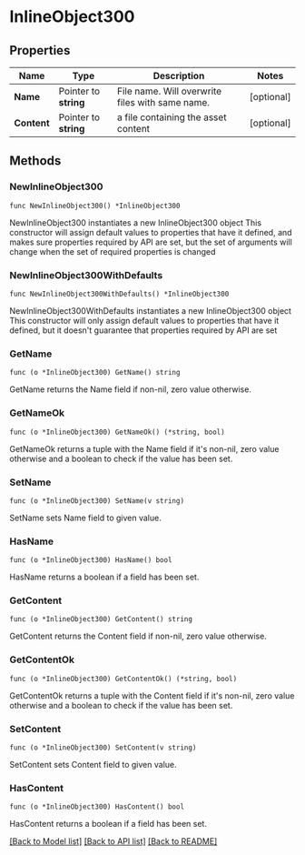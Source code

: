 # InlineObject300

## Properties

Name | Type | Description | Notes
------------ | ------------- | ------------- | -------------
**Name** | Pointer to **string** | File name. Will overwrite files with same name. | [optional] 
**Content** | Pointer to **string** | a file containing the asset content | [optional] 

## Methods

### NewInlineObject300

`func NewInlineObject300() *InlineObject300`

NewInlineObject300 instantiates a new InlineObject300 object
This constructor will assign default values to properties that have it defined,
and makes sure properties required by API are set, but the set of arguments
will change when the set of required properties is changed

### NewInlineObject300WithDefaults

`func NewInlineObject300WithDefaults() *InlineObject300`

NewInlineObject300WithDefaults instantiates a new InlineObject300 object
This constructor will only assign default values to properties that have it defined,
but it doesn't guarantee that properties required by API are set

### GetName

`func (o *InlineObject300) GetName() string`

GetName returns the Name field if non-nil, zero value otherwise.

### GetNameOk

`func (o *InlineObject300) GetNameOk() (*string, bool)`

GetNameOk returns a tuple with the Name field if it's non-nil, zero value otherwise
and a boolean to check if the value has been set.

### SetName

`func (o *InlineObject300) SetName(v string)`

SetName sets Name field to given value.

### HasName

`func (o *InlineObject300) HasName() bool`

HasName returns a boolean if a field has been set.

### GetContent

`func (o *InlineObject300) GetContent() string`

GetContent returns the Content field if non-nil, zero value otherwise.

### GetContentOk

`func (o *InlineObject300) GetContentOk() (*string, bool)`

GetContentOk returns a tuple with the Content field if it's non-nil, zero value otherwise
and a boolean to check if the value has been set.

### SetContent

`func (o *InlineObject300) SetContent(v string)`

SetContent sets Content field to given value.

### HasContent

`func (o *InlineObject300) HasContent() bool`

HasContent returns a boolean if a field has been set.


[[Back to Model list]](../README.md#documentation-for-models) [[Back to API list]](../README.md#documentation-for-api-endpoints) [[Back to README]](../README.md)


